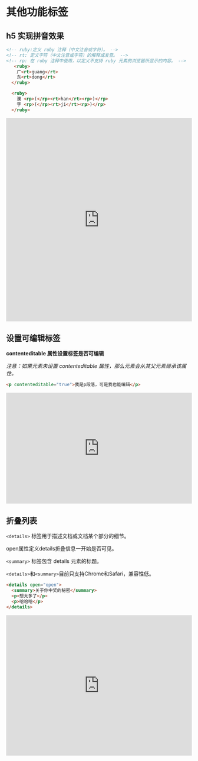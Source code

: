 # 其他功能标签

## h5 实现拼音效果

```html
<!-- ruby:定义 ruby 注释（中文注音或字符）。 -->
<!-- rt: 定义字符（中文注音或字符）的解释或发音。 -->
<!-- rp: 在 ruby 注释中使用，以定义不支持 ruby 元素的浏览器所显示的内容。 -->
   <ruby>
    广<rt>guang</rt>
    东<rt>dong</rt>
  </ruby>

  <ruby>
    漢 <rp>(</rp><rt>han</rt><rp>)</rp>
    字 <rp>(</rp><rt>ji</rt><rp>)</rp>
  </ruby>
```

<iframe height="550" style="width: 100%;" scrolling="no" title="html实现拼音效果" src="https://codepen.io/347830076/embed/bGpWRdp?height=265&theme-id=dark&default-tab=html,result" frameborder="no" loading="lazy" allowtransparency="true" allowfullscreen="true">
  See the Pen <a href='https://codepen.io/347830076/pen/bGpWRdp'>html实现拼音效果</a> by cylyiou
  (<a href='https://codepen.io/347830076'>@347830076</a>) on <a href='https://codepen.io'>CodePen</a>.
</iframe>

## 设置可编辑标签

**contenteditable 属性设置标签是否可编辑**

_注意：如果元素未设置 contenteditable 属性，那么元素会从其父元素继承该属性。_

```html
<p contenteditable="true">我是p段落，可是我也能编辑</p>
```
<iframe height="300" style="width: 100%;" scrolling="no" title="html 设置可编辑标签" src="https://codepen.io/347830076/embed/KKzmqMm?height=265&theme-id=dark&default-tab=html,result" frameborder="no" loading="lazy" allowtransparency="true" allowfullscreen="true">
  See the Pen <a href='https://codepen.io/347830076/pen/KKzmqMm'>html 设置可编辑标签</a> by cylyiou
  (<a href='https://codepen.io/347830076'>@347830076</a>) on <a href='https://codepen.io'>CodePen</a>.
</iframe>

## 折叠列表

`<details>` 标签用于描述文档或文档某个部分的细节。

open属性定义details折叠信息一开始是否可见。

`<summary>` 标签包含 details 元素的标题。

`<details>`和`<summary>`目前只支持Chrome和Safari，兼容性低。 

```html
<details open="open">
  <summary>关于你中奖的秘密</summary>
  <p>想太多了</p>
  <p>哈哈哈</p>
</details>
```

<iframe height="380" style="width: 100%;" scrolling="no" title="QWNvgdp" src="https://codepen.io/347830076/embed/QWNvgdp?height=265&theme-id=dark&default-tab=html,result" frameborder="no" loading="lazy" allowtransparency="true" allowfullscreen="true">
  See the Pen <a href='https://codepen.io/347830076/pen/QWNvgdp'>QWNvgdp</a> by cylyiou
  (<a href='https://codepen.io/347830076'>@347830076</a>) on <a href='https://codepen.io'>CodePen</a>.
</iframe>